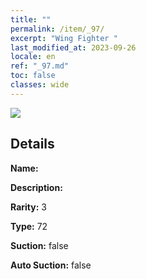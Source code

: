 ```yaml
---
title: ""
permalink: /item/_97/
excerpt: "Wing Fighter "
last_modified_at: 2023-09-26
locale: en
ref: "_97.md"
toc: false
classes: wide
---
```



 ![](/images/item/_p.png)



## Details

 **Name:**  

 **Description:** 

 **Rarity:** 3 

 **Type:** 72 

 **Suction:** false 

 **Auto Suction:** false 


